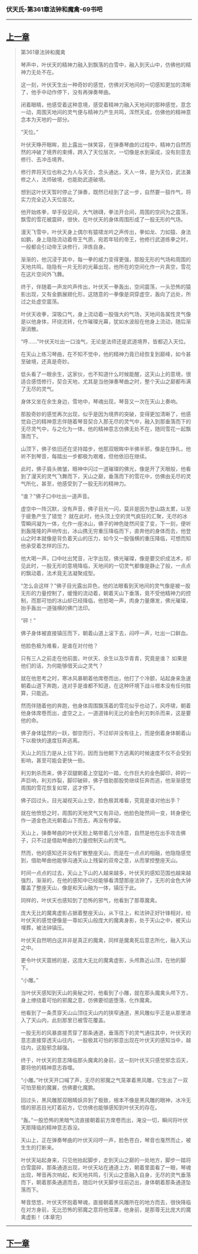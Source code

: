 ### 伏天氏-第361章法钟和魔禽-69书吧

--------
[上一章](./25d47f5912ee55fdc924c061584ce335.md)
--------


>
>
>
>第361章法钟和魔禽
>
>琴声中，叶伏天的精神力融入到飘落的白雪中，融入到天山中，仿佛他的精神力无处不在。
>
>这一刻，叶伏天生出一种奇妙的感觉，仿佛对天地间的一切感知更加的清晰了，他手中动作停下，没有再弹奏琴曲。
>
>闭着眼睛，他感受着这种意境，感受着精神力融入天地间的那种感觉，意念一动，周围天地间的灵气便与精神力产生共鸣，浑然天成，仿佛他的精神意念本为天地的一部分。
>
>“天位。”
>
>叶伏天睁开眼眸，脸上露出一抹笑容，在弹奏琴曲的过程中，精神力自然而然的冲破了境界的束缚，跨入了天位层次，一切像是水到渠成，没有刻意去修行、去冲击境界。
>
>修行界将天位也称之为人与天合，念头通达，天人一体，是为天位，武法兼修之人，法师破境，也能助武道破境。
>
>想到这叶伏天暂时停止了弹奏，既然已经到了这一步，自然要一鼓作气，将实力完全迈入天位层次。
>
>他开始练拳，举手投足间，大气磅礴，拳法开合间，周围的空间为之震荡，飘雪的雪花被震碎，很快，在叶伏天的身体周围形成了一股无形的气场。
>
>漫天飞雪中，叶伏天身上偶尔有猿啸龙吟之声传出，拳如龙、力如猿、身法如鹏，身上隐隐流动着帝王气质，宛若年轻的帝王，他修行武道练拳之时，一般都会引动帝王诀修行，淬炼自身。
>
>渐渐的，他沉浸于其中，每一拳的威力变得更强，那股无形的气场和周围的天地共鸣，隐隐有一片无形的光幕出现，他所在的空间化作一片真空，雪花在这片空间外飞舞。
>
>终于，伴随着一声龙吟声传出，叶伏天一拳轰出，空间震荡，一头恐怖的猿影出现，又有金鹏展翅化形，这随意的一拳像是洞穿虚空，轰向了远处，所过之处虚空震荡。
>
>叶伏天收拳，深吸口气，身上流动着一股强大的气场，天地间各属性灵气像是以他身体，环绕流转，化作璀璨光幕，犹如水波般在他身上流动，随后渐渐消散。
>
>“呼……”叶伏天吐出一口浊气，无论是法师还是武道境界，皆都迈入天位。
>
>在天山上练习琴曲，在不知不觉中，他的精神力竟已经恢复到巅峰，如今甚至破境，还真是奇妙。
>
>低头看了一眼余生，这家伙，也不知道什么时候能醒，这天山上的意境，很适合感悟修行，契合天地，尤其是当他弹奏琴曲之时，整个天山之巅都布满了无尽的灵气。
>
>身体又坐在余生身边，雪地中，琴魂出现，琴音又一次在天山上奏响。
>
>那股奇妙的感觉再次出现，似乎是因为境界的突破，变得更加清晰了，他感觉自己的精神意志伴随着琴音契合入那无尽的灵气中，融入到那垂落而下的无尽灵气中，与之化为一体，他的精神意志仿佛无处不在，随同雪花一起飘落而下。
>
>山顶下，佛子依旧还在坚持踏步，他那双眼眸中半佛半邪，像是在挣扎，他听不到琴音，每踏出一步都极为艰难，但他依旧在继续。
>
>此时，佛子眉头微皱，眼神中闪过一道璀璨的佛光，像是开了天眼般，他看到了漫天的灵气飞舞而下，天山之巅，垂落而下的雪花中，仿佛由无尽的灵气所化，甚至，他感受到了一股无形的精神力。
>
>“谁？”佛子口中吐出一道声音。
>
>虚空中一阵沉默，没有声音，佛子目光一闪，莫非是因为登山路太累，以至于疲惫产生了错觉？
>就在此时，他头顶上空的灵气疯狂的汇聚，无尽的冰雪瞬间凝为一体，化作一座冰山，佛子的神色陡然间变了变，下一刻，便听到轰隆隆的声响传出，冰山携无穷重压降临而下，直奔他的身体而去，他登山之时本就像是背负着天山的压力，如今又一股强横的重压降临，可想而知他承受着怎样的压力。
>
>他大喝一声，口中吐出梵音，卍字出现，佛光璀璨，像是要交织成法术，却见此时，一股无形的意境降临，天地间的一切灵气都像是静止了般，一点点的飘动着，法术竟无法凝聚成型。
>
>“怎么会这样？”佛子目光露出异色，他的法眼看到天地间的灵气像是被一股无形的力量控制了，缓慢的流动着，朝着天山下垂落，竟不受他精神力的控制，而那可怕的冰山却已经降临，他怒喝一声，肉身力量爆发，佛光璀璨，抬手轰出一道强横的佛门法印。
>
>“砰！”
>
>佛子身体被直接镇压而下，朝着山道上滚下去，闷哼一声，吐出一口鲜血。
>
>他脸色极为难看，是谁在对付他？
>
>只有三人之前走在他前面，叶伏天、余生以及华青青，究竟是谁？
>如果是他们的话，为何能够借天山之灵气？
>
>就在他思考之时，寒冰风暴朝着他席卷而出，他打了个冷颤，站起身来急速朝着山道下奔跑，连对手是谁都不知道，在这种环境下战斗根本没有任何胜算，只能逃。
>
>然而伴随着他的奔跑，他身体周围飘荡着的雪花似乎也动了，风呼啸，朝着他身体席卷而出，虚空之上，一道道锋利无比的金色利刃刺杀而来，这是要他的命。
>
>佛子身体猛然的一跃，御空而行，不过却并没有往上，而是倒着身体朝着山下以极快的速度狂奔逃离。
>
>天山上的压力是从上往下的，因而当他朝下方逃离的时候速度不仅不会受到影响，甚至可能会更快一些。
>
>利刃刺杀而来，佛子双腿朝着上空猛的一踏，化作巨大的金色脚印，砰的一声巨响，利刃炸裂，脚印破碎，佛子借助那股势继续狂奔而逃，他渐渐感觉周围的雪花恢复如常，这才停下。
>
>佛子回过头，目光凝视天山上空，脸色极其难看，究竟是谁对他出手？
>
>就在他愤怒之时，周围的天地灵气又有异动，他脸色陡然间一变，转身便化作一道金色流光朝着山下而去，再没有停留。
>
>天山上，弹奏琴曲的叶伏天脸上略带着几分冷意，自然是他在出手攻击佛子，只不过是借助琴曲的力量控制天山的灵气。
>
>然而，他的感知还并没有扩散整座天山，而是在一点点的相融，他隐隐感觉到，借助琴曲他能够沟通天山上残留的双帝之意，从而掌控整座天山。
>
>时间一点点的过去，天山上下山的人越来越多，叶伏天的感知范围也越来越强烈，渐渐的，在他的感知中已经能够看清楚那座法钟了，无形的金色大钟覆盖了整座天山，像是和天山融为一体，镇压于此。
>
>同样的，叶伏天也感知到了恐怖的邪气，他看到了那尊魔禽。
>
>庞大无比的魔禽虚影占据着整座天山，从下往上，和法钟正好针锋相对，给叶伏天的感觉便像是一尊如天山般庞大的魔禽身影，处于天山之中，被天山埋葬，被法钟镇压。
>
>叶伏天自然明白这并非是真正的魔禽，同样是魔禽死后意志所化，融入天山之中。
>
>更令叶伏天震撼的是，这庞大无比的魔禽虚影，头颅靠近山顶，在他的脚下。
>
>“小雕。”
>
>当叶伏天感知到天山的奥秘之时，他看到了小雕，就在那头魔禽头颅下方，身上缭绕着可怕的邪魔之意，仿佛要彻底堕落，化作魔禽。
>
>他看到了一条贯穿天山山顶往天山内的狭窄通道，黑风雕似乎正是从那里进入了天山内，此刻那里已被雪花覆盖。
>
>一股无形的风暴直接贯穿了那条通道，垂落而下的灵气通往其中，叶伏天的意志直接穿透天山往内，一股极其可怕的邪意出现在叶伏天的感知当中，越往内，这股邪念越强。
>
>终于，叶伏天的意志降临那头魔禽的身前，这一刻叶伏天只感觉邪念滔天，要将他的精神意志吞噬。
>
>“小雕。”叶伏天开口喊了声，无尽的邪魔之气笼罩着黑风雕，它生出了一双可怕至极的魔翼，仿佛要化魔鹏。
>
>回过头，黑风雕那双眼睛妖异到了极致，根本不像是黑风雕的眼神，冰冷无情的邪恶目光盯着前方，它仿佛也能够感知到叶伏天的存在。
>
>“轰。”一股恐怖的黑暗气流直接朝着前方席卷而出，淹没一切，瞬间将叶伏天那降临的精神意志吞没。
>
>天山上，正在弹奏琴曲的叶伏天闷哼一声，脸色苍白，琴音也戛然而止，被生生的打断来。
>
>叶伏天站起身来，只见他抬起脚步，走到天山之巅的一处地方，脚步一踏将白雪震碎，那条通道出现，叶伏天站在通道上方，朝着里面看了一眼，琴魂出现，琴音再次响起，和天地共鸣，引天山之意融入自身，无尽的灵气垂落而下，朝着那条通道而去，随后叶伏天脚步往前迈出，身体朝着那条通道坠落而下。
>
>琴音悠悠，叶伏天怀抱着琴魂，直接朝着黑风雕所在的地方而去，很快降临在对方身前，无比恐怖的邪魔之意将他笼罩，他身前，是那尊无比庞大的魔禽虚影！
>(本章完)
>
>

--------
[下一章](./5447565463c8204bc4358476b579b981.md)
--------
